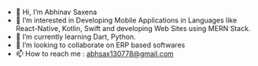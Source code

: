 - 👋 Hi, I’m Abhinav Saxena
- 👀 I’m interested in Developing Mobile Applications in Languages like React-Native, Kotlin, Swift and developing Web Sites using MERN Stack.
- 🌱 I’m currently learning Dart, Python.
- 💞️ I’m looking to collaborate on ERP based softwares
- 📫 How to reach me : abhsax130778@gmail.com

<!---
abhsax130778/abhsax130778 is a ✨ special ✨ repository because its `README.md` (this file) appears on your GitHub profile.
You can click the Preview link to take a look at your changes.
--->
